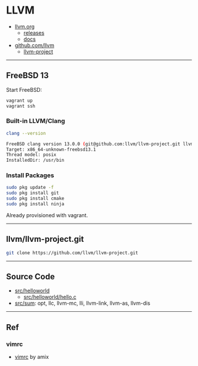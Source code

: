 # LLVM

- [llvm.org](https://llvm.org/)
  - [releases](https://releases.llvm.org/)
  - [docs](https://llvm.org/docs/)
- [github.com/llvm](https://github.com/llvm)
  - [llvm-project](https://github.com/llvm/llvm-project)

---

## FreeBSD 13

Start FreeBSD:

```bash
vagrant up
vagrant ssh
```

### Built-in LLVM/Clang

```bash
clang --version

FreeBSD clang version 13.0.0 (git@github.com:llvm/llvm-project.git llvmorg-13.0.0-0-gd7b669b3a303)
Target: x86_64-unknown-freebsd13.1
Thread model: posix
InstalledDir: /usr/bin
```

### Install Packages

```bash
sudo pkg update -f
sudo pkg install git
sudo pkg install cmake
sudo pkg install ninja
```

Already provisioned with vagrant.

---

## llvm/llvm-project.git

```bash
git clone https://github.com/llvm/llvm-project.git
```

---

## Source Code

- [src/helloworld](src/helloworld/README.md)
  - [src/helloworld/hello.c](src/helloworld/hello.c)
- [src/sum](src/sum/README.md): opt, llc, llvm-mc, lli, llvm-link, llvm-as, llvm-dis

---

## Ref

### vimrc

- [vimrc](https://github.com/amix/vimrc) by amix

